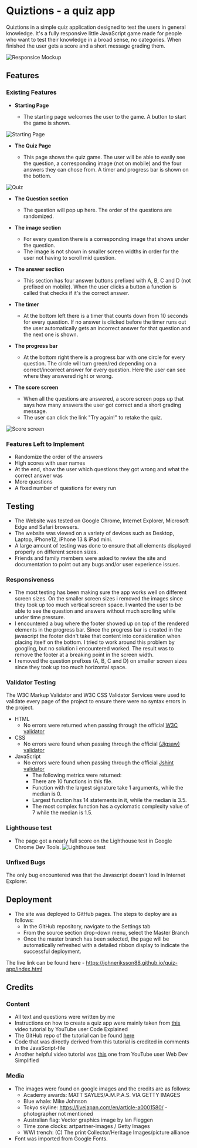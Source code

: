 # Quiztions - a quiz app

Quiztions in a simple quiz application designed to test the users in general knowledge. It's a fully responsive little JavaScript game made for people who want to test their knowledge in a broad sense, no categories. When finished the user gets a score and a short message grading them.

![Responsice Mockup](assets/images/screenshots/amiresponsive_quiz_app.png)

## Features 

### Existing Features

- __Starting Page__

  - The starting page welcomes the user to the game. A button to start the game is shown.

![Starting Page](assets/images/screenshots/welcome_page.png)

- __The Quiz Page__

  - This page shows the quiz game. The user will be able to easily see the question, a corresponding image (not on mobile) and the four answers they can chose from. A timer and progress bar is shown on the bottom.

![Quiz](assets/images/screenshots/quiz.png)

- __The Question section__

  - The question will pop up here. The order of the questions are randomized. 

- __The image section__

  - For every question there is a corresponding image that shows under the question.
  - The image is not shown in smaller screen widths in order for the user not having to scroll mid question.

- __The answer section__

  - This section has four answer buttons prefixed with A, B, C and D (not prefixed on mobile). When the user clicks a button a function is called that checks if it's the correct answer.

- __The timer__

  - At the bottom left there is a timer that counts down from 10 seconds for every question. If no answer is clicked before the timer runs out the user automatically gets an incorrect answer for that question and the next one is shown.

- __The progress bar__

  - At the bottom right there is a progress bar with one circle for every question. The circle will turn green/red depending on a correct/incorrect answer for every question. Here the user can see where they answered right or wrong. 

- __The score screen__
  
  - When all the questions are answered, a score screen pops up that says how many answers the user got correct and a short grading message.
  - The user can click the link "Try again!" to retake the quiz.

![Score screen](assets/images/screenshots/score_screen.png)

### Features Left to Implement

- Randomize the order of the answers
- High scores with user names
- At the end, show the user which questions they got wrong and what the correct answer was
- More questions
- A fixed number of questions for every run

## Testing 

- The Website was tested on Google Chrome, Internet Explorer, Microsoft Edge and Safari browsers.
- The website was viewed on a variety of devices such as Desktop, Laptop, iPhone12, iPhone 13 & iPad mini.
- A large amount of testing was done to ensure that all elements displayed properly on different screen sizes.
- Friends and family members were asked to review the site and documentation to point out any bugs and/or user experience issues.

### Responsiveness

- The most testing has been making sure the app works well on different screen sizes. On the smaller screen sizes i removed the images since they took up too much vertical screen space. I wanted the user to be able to see the question and answers without much scrolling while under time pressure.
- I encountered a bug where the footer showed up on top of the rendered elements in the progress bar. Since the progress bar is created in the javascript the footer didn't take that content into consideration when placing itself on the bottom. I tried to work around this problem by googling, but no solution i encountered worked. The result was to remove the footer at a breaking point in the screen width. 
- I removed the question prefixes (A, B, C and D) on smaller screen sizes since they took up too much horizontal space.

### Validator Testing 

The W3C Markup Validator and W3C CSS Validator Services were used to validate every page of the project to ensure there were no syntax errors in the project.

- HTML
    - No errors were returned when passing through the official [W3C validator](https://validator.w3.org/nu/?doc=https%3A%2F%2Fjohneriksson88.github.io%2Fquiz-app%2Fgame.html)
- CSS
    - No errors were found when passing through the official [(Jigsaw) validator](https://jigsaw.w3.org/css-validator/validator?uri=https%3A%2F%2Fjohneriksson88.github.io%2Fquiz-app%2Fgame.html&profile=css3svg&usermedium=all&warning=1&vextwarning=&lang=sv)
- JavaScript
    - No errors were found when passing through the official [Jshint validator](https://jshint.com/)
      - The following metrics were returned: 
      - There are 10 functions in this file.
      - Function with the largest signature take 1 arguments, while the median is 0.
      - Largest function has 14 statements in it, while the median is 3.5.
      - The most complex function has a cyclomatic complexity value of 7 while the median is 1.5.

### Lighthouse test

- The page got a nearly full score on the Lighthouse test in Google Chrome Dev Tools.
![Lighthouse test](assets/images/lighthouse_test.png)

### Unfixed Bugs

The only bug encountered was that the Javascript doesn't load in Internet Explorer.

## Deployment

- The site was deployed to GitHub pages. The steps to deploy are as follows: 
  - In the GitHub repository, navigate to the Settings tab 
  - From the source section drop-down menu, select the Master Branch
  - Once the master branch has been selected, the page will be automatically refreshed with a detailed ribbon display to indicate the successful deployment. 

The live link can be found here - https://johneriksson88.github.io/quiz-app/index.html


## Credits 

### Content 

- All text and questions were written by me
- Instructions on how to create a quiz app were mainly taken from [this](https://www.youtube.com/watch?v=49pYIMygIcU&ab_channel=CodeExplained) video tutorial by YouTube user Code Explained
- The GitHub repo of the tutorial can be found [here](https://github.com/CodeExplainedRepo/Multiple-Choice-Quiz-JavaScript)
- Code that was directly derived from this tutorial is credited in comments in the JavaScript-file
- Another helpful video tutorial was [this](https://www.youtube.com/watch?v=riDzcEQbX6k&t=1216s&ab_channel=WebDevSimplified) one from YouTube user Web Dev Simplified

### Media

- The images were found on google images and the credits are as follows:
  - Academy awards: MATT SAYLES/A.M.P.A.S. VIA GETTY IMAGES
  - Blue whale: Mike Johnson
  - Tokyo skyline: https://livejapan.com/en/article-a0001580/ - photographer not mentioned
  - Australian flag: Vector graphics image by Ian Fieggen
  - Time zone clocks: artpartner-images / Getty Images
  - WWI trench: (C) The print Collector/Heritage Images/picture alliance
- Font was imported from Google Fonts.